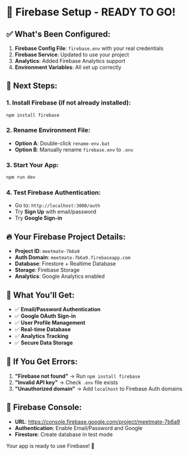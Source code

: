 # 🚀 Firebase Setup - READY TO GO!

## ✅ What's Been Configured:

1. **Firebase Config File**: `firebase.env` with your real credentials
2. **Firebase Service**: Updated to use your project
3. **Analytics**: Added Firebase Analytics support
4. **Environment Variables**: All set up correctly

## 🎯 Next Steps:

### 1. Install Firebase (if not already installed):
```bash
npm install firebase
```

### 2. Rename Environment File:
- **Option A**: Double-click `rename-env.bat`
- **Option B**: Manually rename `firebase.env` to `.env`

### 3. Start Your App:
```bash
npm run dev
```

### 4. Test Firebase Authentication:
- Go to: `http://localhost:3000/auth`
- Try **Sign Up** with email/password
- Try **Google Sign-in**

## 🔥 Your Firebase Project Details:

- **Project ID**: `meetmate-7b6a9`
- **Auth Domain**: `meetmate-7b6a9.firebaseapp.com`
- **Database**: Firestore + Realtime Database
- **Storage**: Firebase Storage
- **Analytics**: Google Analytics enabled

## 🎉 What You'll Get:

- ✅ **Email/Password Authentication**
- ✅ **Google OAuth Sign-in**
- ✅ **User Profile Management**
- ✅ **Real-time Database**
- ✅ **Analytics Tracking**
- ✅ **Secure Data Storage**

## 🚨 If You Get Errors:

1. **"Firebase not found"** → Run `npm install firebase`
2. **"Invalid API key"** → Check `.env` file exists
3. **"Unauthorized domain"** → Add `localhost` to Firebase Auth domains

## 🔗 Firebase Console:
- **URL**: https://console.firebase.google.com/project/meetmate-7b6a9
- **Authentication**: Enable Email/Password and Google
- **Firestore**: Create database in test mode

Your app is ready to use Firebase! 🎊
